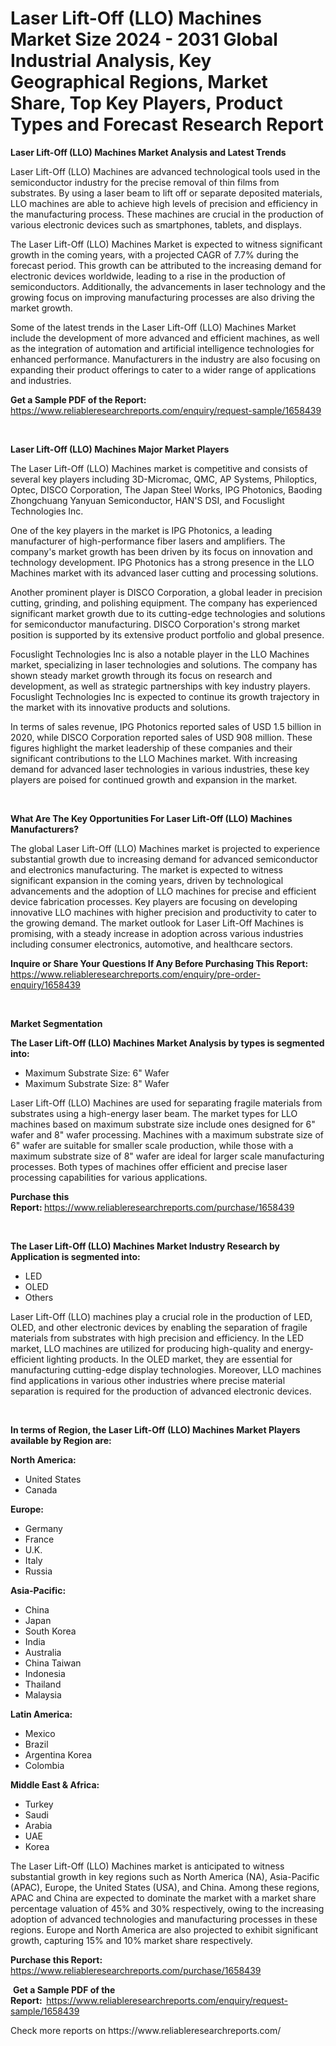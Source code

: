 <p><h1>Laser Lift-Off (LLO) Machines Market Size 2024 - 2031 Global Industrial Analysis, Key Geographical Regions, Market Share, Top Key Players, Product Types and Forecast Research Report</h1></p><p><strong>Laser Lift-Off (LLO) Machines Market Analysis and Latest Trends</strong></p>
<p><p>Laser Lift-Off (LLO) Machines are advanced technological tools used in the semiconductor industry for the precise removal of thin films from substrates. By using a laser beam to lift off or separate deposited materials, LLO machines are able to achieve high levels of precision and efficiency in the manufacturing process. These machines are crucial in the production of various electronic devices such as smartphones, tablets, and displays.</p><p>The Laser Lift-Off (LLO) Machines Market is expected to witness significant growth in the coming years, with a projected CAGR of 7.7% during the forecast period. This growth can be attributed to the increasing demand for electronic devices worldwide, leading to a rise in the production of semiconductors. Additionally, the advancements in laser technology and the growing focus on improving manufacturing processes are also driving the market growth.</p><p>Some of the latest trends in the Laser Lift-Off (LLO) Machines Market include the development of more advanced and efficient machines, as well as the integration of automation and artificial intelligence technologies for enhanced performance. Manufacturers in the industry are also focusing on expanding their product offerings to cater to a wider range of applications and industries.</p></p>
<p><strong>Get a Sample PDF of the Report:&nbsp;</strong> <a href="https://www.reliableresearchreports.com/enquiry/request-sample/1658439">https://www.reliableresearchreports.com/enquiry/request-sample/1658439</a></p>
<p>&nbsp;</p>
<p><strong>Laser Lift-Off (LLO) Machines Major Market Players</strong></p>
<p><p>The Laser Lift-Off (LLO) Machines market is competitive and consists of several key players including 3D-Micromac, QMC, AP Systems, Philoptics, Optec, DISCO Corporation, The Japan Steel Works, IPG Photonics, Baoding Zhongchuang Yanyuan Semiconductor, HAN'S DSI, and Focuslight Technologies Inc.</p><p>One of the key players in the market is IPG Photonics, a leading manufacturer of high-performance fiber lasers and amplifiers. The company's market growth has been driven by its focus on innovation and technology development. IPG Photonics has a strong presence in the LLO Machines market with its advanced laser cutting and processing solutions.</p><p>Another prominent player is DISCO Corporation, a global leader in precision cutting, grinding, and polishing equipment. The company has experienced significant market growth due to its cutting-edge technologies and solutions for semiconductor manufacturing. DISCO Corporation's strong market position is supported by its extensive product portfolio and global presence.</p><p>Focuslight Technologies Inc is also a notable player in the LLO Machines market, specializing in laser technologies and solutions. The company has shown steady market growth through its focus on research and development, as well as strategic partnerships with key industry players. Focuslight Technologies Inc is expected to continue its growth trajectory in the market with its innovative products and solutions.</p><p>In terms of sales revenue, IPG Photonics reported sales of USD 1.5 billion in 2020, while DISCO Corporation reported sales of USD 908 million. These figures highlight the market leadership of these companies and their significant contributions to the LLO Machines market. With increasing demand for advanced laser technologies in various industries, these key players are poised for continued growth and expansion in the market.</p></p>
<p>&nbsp;</p>
<p><strong>What Are The Key Opportunities For Laser Lift-Off (LLO) Machines Manufacturers?</strong></p>
<p><p>The global Laser Lift-Off (LLO) Machines market is projected to experience substantial growth due to increasing demand for advanced semiconductor and electronics manufacturing. The market is expected to witness significant expansion in the coming years, driven by technological advancements and the adoption of LLO machines for precise and efficient device fabrication processes. Key players are focusing on developing innovative LLO machines with higher precision and productivity to cater to the growing demand. The market outlook for Laser Lift-Off Machines is promising, with a steady increase in adoption across various industries including consumer electronics, automotive, and healthcare sectors.</p></p>
<p><strong>Inquire or Share Your Questions If Any Before Purchasing This Report:</strong> <a href="https://www.reliableresearchreports.com/enquiry/pre-order-enquiry/1658439">https://www.reliableresearchreports.com/enquiry/pre-order-enquiry/1658439</a></p>
<p>&nbsp;</p>
<p><strong>Market Segmentation</strong></p>
<p><strong>The Laser Lift-Off (LLO) Machines Market Analysis by types is segmented into:</strong></p>
<p><ul><li>Maximum Substrate Size: 6" Wafer</li><li>Maximum Substrate Size: 8" Wafer</li></ul></p>
<p><p>Laser Lift-Off (LLO) Machines are used for separating fragile materials from substrates using a high-energy laser beam. The market types for LLO machines based on maximum substrate size include ones designed for 6" wafer and 8" wafer processing. Machines with a maximum substrate size of 6" wafer are suitable for smaller scale production, while those with a maximum substrate size of 8" wafer are ideal for larger scale manufacturing processes. Both types of machines offer efficient and precise laser processing capabilities for various applications.</p></p>
<p><strong>Purchase this Report:&nbsp;</strong><a href="https://www.reliableresearchreports.com/purchase/1658439">https://www.reliableresearchreports.com/purchase/1658439</a></p>
<p>&nbsp;</p>
<p><strong>The Laser Lift-Off (LLO) Machines Market Industry Research by Application is segmented into:</strong></p>
<p><ul><li>LED</li><li>OLED</li><li>Others</li></ul></p>
<p><p>Laser Lift-Off (LLO) machines play a crucial role in the production of LED, OLED, and other electronic devices by enabling the separation of fragile materials from substrates with high precision and efficiency. In the LED market, LLO machines are utilized for producing high-quality and energy-efficient lighting products. In the OLED market, they are essential for manufacturing cutting-edge display technologies. Moreover, LLO machines find applications in various other industries where precise material separation is required for the production of advanced electronic devices.</p></p>
<p>&nbsp;</p>
<p><strong>In terms of Region, the Laser Lift-Off (LLO) Machines Market Players available by Region are:</strong></p>
<p>
    <p> <strong> North America: </strong>
        <ul>
            <li>United States</li>
            <li>Canada</li>
        </ul>
        </p> 
    <p> <strong> Europe: </strong>
        <ul>
            <li>Germany</li>
            <li>France</li>
            <li>U.K.</li>
            <li>Italy</li>
            <li>Russia</li>
        </ul>
        </p> 
    <p> <strong> Asia-Pacific: </strong>
        <ul>
            <li>China</li>
            <li>Japan</li>
            <li>South Korea</li>
            <li>India</li>
            <li>Australia</li>
            <li>China Taiwan</li>
            <li>Indonesia</li>
            <li>Thailand</li>
            <li>Malaysia</li>
        </ul>
        </p> 
    <p> <strong> Latin America: </strong>
        <ul>
            <li>Mexico</li>
            <li>Brazil</li>
            <li>Argentina Korea</li>
            <li>Colombia</li>
        </ul>
        </p> 
    <p> <strong> Middle East & Africa: </strong>
        <ul>
            <li>Turkey</li>
            <li>Saudi</li>
            <li>Arabia</li>
            <li>UAE</li>
            <li>Korea</li>
        </ul>
    </p>
    </p>
<p><p>The Laser Lift-Off (LLO) Machines market is anticipated to witness substantial growth in key regions such as North America (NA), Asia-Pacific (APAC), Europe, the United States (USA), and China. Among these regions, APAC and China are expected to dominate the market with a market share percentage valuation of 45% and 30% respectively, owing to the increasing adoption of advanced technologies and manufacturing processes in these regions. Europe and North America are also projected to exhibit significant growth, capturing 15% and 10% market share respectively.</p></p>
<p><strong>Purchase this Report: </strong><a href="https://www.reliableresearchreports.com/purchase/1658439">https://www.reliableresearchreports.com/purchase/1658439</a></p>
<p>&nbsp;<strong>Get a Sample PDF of the Report:&nbsp;&nbsp;</strong><a href="https://www.reliableresearchreports.com/enquiry/request-sample/1658439">https://www.reliableresearchreports.com/enquiry/request-sample/1658439</a></p>
<p><strong></strong></p>
<p>Check more reports on https://www.reliableresearchreports.com/</p>